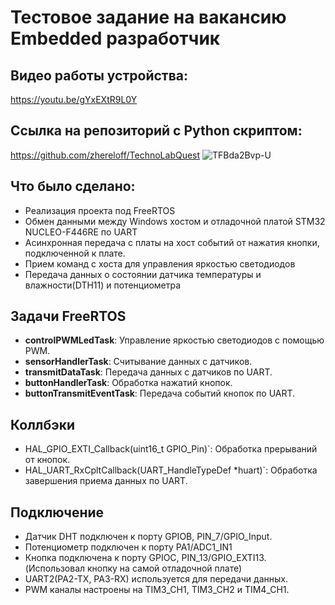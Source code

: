 # Тестовое задание на вакансию Embedded разработчик
## Видео работы устройства:
https://youtu.be/gYxEXtR9L0Y
## Ссылка на репозиторий с Python скриптом:
https://github.com/zhereloff/TechnoLabQuest 
![TFBda2Bvp-U](https://github.com/zhereloff/TechnoLabQuest/assets/130227724/35837513-1366-4e9a-ae0c-eccf2652bfbf)

## Что было сделано:
- Реализация проекта под FreeRTOS
- Обмен данными между Windows хостом и отладочной платой STM32 NUCLEO-F446RE по UART
- Асинхронная передача с платы на хост событий от нажатия кнопки, подключенной к плате.
- Прием команд с хоста для управления яркостью светодиодов
- Передача данных о состоянии датчика температуры и влажности(DTH11) и потенциометра
## Задачи FreeRTOS
- **controlPWMLedTask**: Управление яркостью светодиодов с помощью PWM.
- **sensorHandlerTask**: Считывание данных с датчиков.
- **transmitDataTask**: Передача данных с датчиков по UART.
- **buttonHandlerTask**: Обработка нажатий кнопок.
- **buttonTransmitEventTask**: Передача событий кнопок по UART.
## Коллбэки
- HAL_GPIO_EXTI_Callback(uint16_t GPIO_Pin)`: Обработка прерываний от кнопок.
- HAL_UART_RxCpltCallback(UART_HandleTypeDef *huart)`: Обработка завершения приема данных по UART.
## Подключение
- Датчик DHT подключен к порту GPIOB, PIN_7/GPIO_Input.
- Потенциометр подключен к порту PA1/ADC1_IN1
- Кнопка подключена к порту GPIOC, PIN_13/GPIO_EXTI13.(Использовал кнопку на самой отладочной плате)
- UART2(PA2-TX, PA3-RX) используется для передачи данных.
- PWM каналы настроены на TIM3_CH1, TIM3_CH2 и TIM4_CH1.

